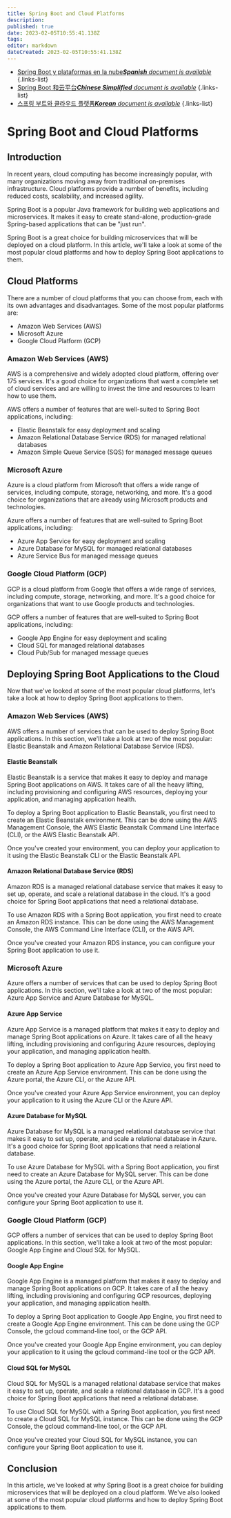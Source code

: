 ```yaml
---
title: Spring Boot and Cloud Platforms
description: 
published: true
date: 2023-02-05T10:55:41.138Z
tags: 
editor: markdown
dateCreated: 2023-02-05T10:55:41.138Z
---
```


- [Spring Boot y plataformas en la nube***Spanish** document is available*](/es/Knowledge-base/Spring-Boot/spring-boot-and-cloud-platforms)
{.links-list}
- [Spring Boot 和云平台***Chinese Simplified** document is available*](/zh/Knowledge-base/Spring-Boot/spring-boot-and-cloud-platforms)
{.links-list}
- [스프링 부트와 클라우드 플랫폼***Korean** document is available*](/ko/Knowledge-base/Spring-Boot/spring-boot-and-cloud-platforms)
{.links-list}


# Spring Boot and Cloud Platforms

## Introduction

In recent years, cloud computing has become increasingly popular, with many organizations moving away from traditional on-premises infrastructure. Cloud platforms provide a number of benefits, including reduced costs, scalability, and increased agility.

Spring Boot is a popular Java framework for building web applications and microservices. It makes it easy to create stand-alone, production-grade Spring-based applications that can be "just run".

Spring Boot is a great choice for building microservices that will be deployed on a cloud platform. In this article, we'll take a look at some of the most popular cloud platforms and how to deploy Spring Boot applications to them.

## Cloud Platforms

There are a number of cloud platforms that you can choose from, each with its own advantages and disadvantages. Some of the most popular platforms are:

* Amazon Web Services (AWS)
* Microsoft Azure
* Google Cloud Platform (GCP)

### Amazon Web Services (AWS)

AWS is a comprehensive and widely adopted cloud platform, offering over 175 services. It's a good choice for organizations that want a complete set of cloud services and are willing to invest the time and resources to learn how to use them.

AWS offers a number of features that are well-suited to Spring Boot applications, including:

* Elastic Beanstalk for easy deployment and scaling
* Amazon Relational Database Service (RDS) for managed relational databases
* Amazon Simple Queue Service (SQS) for managed message queues

### Microsoft Azure

Azure is a cloud platform from Microsoft that offers a wide range of services, including compute, storage, networking, and more. It's a good choice for organizations that are already using Microsoft products and technologies.

Azure offers a number of features that are well-suited to Spring Boot applications, including:

* Azure App Service for easy deployment and scaling
* Azure Database for MySQL for managed relational databases
* Azure Service Bus for managed message queues

### Google Cloud Platform (GCP)

GCP is a cloud platform from Google that offers a wide range of services, including compute, storage, networking, and more. It's a good choice for organizations that want to use Google products and technologies.

GCP offers a number of features that are well-suited to Spring Boot applications, including:

* Google App Engine for easy deployment and scaling
* Cloud SQL for managed relational databases
* Cloud Pub/Sub for managed message queues

## Deploying Spring Boot Applications to the Cloud

Now that we've looked at some of the most popular cloud platforms, let's take a look at how to deploy Spring Boot applications to them.

### Amazon Web Services (AWS)

AWS offers a number of services that can be used to deploy Spring Boot applications. In this section, we'll take a look at two of the most popular: Elastic Beanstalk and Amazon Relational Database Service (RDS).

#### Elastic Beanstalk

Elastic Beanstalk is a service that makes it easy to deploy and manage Spring Boot applications on AWS. It takes care of all the heavy lifting, including provisioning and configuring AWS resources, deploying your application, and managing application health.

To deploy a Spring Boot application to Elastic Beanstalk, you first need to create an Elastic Beanstalk environment. This can be done using the AWS Management Console, the AWS Elastic Beanstalk Command Line Interface (CLI), or the AWS Elastic Beanstalk API.

Once you've created your environment, you can deploy your application to it using the Elastic Beanstalk CLI or the Elastic Beanstalk API.

#### Amazon Relational Database Service (RDS)

Amazon RDS is a managed relational database service that makes it easy to set up, operate, and scale a relational database in the cloud. It's a good choice for Spring Boot applications that need a relational database.

To use Amazon RDS with a Spring Boot application, you first need to create an Amazon RDS instance. This can be done using the AWS Management Console, the AWS Command Line Interface (CLI), or the AWS API.

Once you've created your Amazon RDS instance, you can configure your Spring Boot application to use it.

### Microsoft Azure

Azure offers a number of services that can be used to deploy Spring Boot applications. In this section, we'll take a look at two of the most popular: Azure App Service and Azure Database for MySQL.

#### Azure App Service

Azure App Service is a managed platform that makes it easy to deploy and manage Spring Boot applications on Azure. It takes care of all the heavy lifting, including provisioning and configuring Azure resources, deploying your application, and managing application health.

To deploy a Spring Boot application to Azure App Service, you first need to create an Azure App Service environment. This can be done using the Azure portal, the Azure CLI, or the Azure API.

Once you've created your Azure App Service environment, you can deploy your application to it using the Azure CLI or the Azure API.

#### Azure Database for MySQL

Azure Database for MySQL is a managed relational database service that makes it easy to set up, operate, and scale a relational database in Azure. It's a good choice for Spring Boot applications that need a relational database.

To use Azure Database for MySQL with a Spring Boot application, you first need to create an Azure Database for MySQL server. This can be done using the Azure portal, the Azure CLI, or the Azure API.

Once you've created your Azure Database for MySQL server, you can configure your Spring Boot application to use it.

### Google Cloud Platform (GCP)

GCP offers a number of services that can be used to deploy Spring Boot applications. In this section, we'll take a look at two of the most popular: Google App Engine and Cloud SQL for MySQL.

#### Google App Engine

Google App Engine is a managed platform that makes it easy to deploy and manage Spring Boot applications on GCP. It takes care of all the heavy lifting, including provisioning and configuring GCP resources, deploying your application, and managing application health.

To deploy a Spring Boot application to Google App Engine, you first need to create a Google App Engine environment. This can be done using the GCP Console, the gcloud command-line tool, or the GCP API.

Once you've created your Google App Engine environment, you can deploy your application to it using the gcloud command-line tool or the GCP API.

#### Cloud SQL for MySQL

Cloud SQL for MySQL is a managed relational database service that makes it easy to set up, operate, and scale a relational database in GCP. It's a good choice for Spring Boot applications that need a relational database.

To use Cloud SQL for MySQL with a Spring Boot application, you first need to create a Cloud SQL for MySQL instance. This can be done using the GCP Console, the gcloud command-line tool, or the GCP API.

Once you've created your Cloud SQL for MySQL instance, you can configure your Spring Boot application to use it.

## Conclusion

In this article, we've looked at why Spring Boot is a great choice for building microservices that will be deployed on a cloud platform. We've also looked at some of the most popular cloud platforms and how to deploy Spring Boot applications to them.